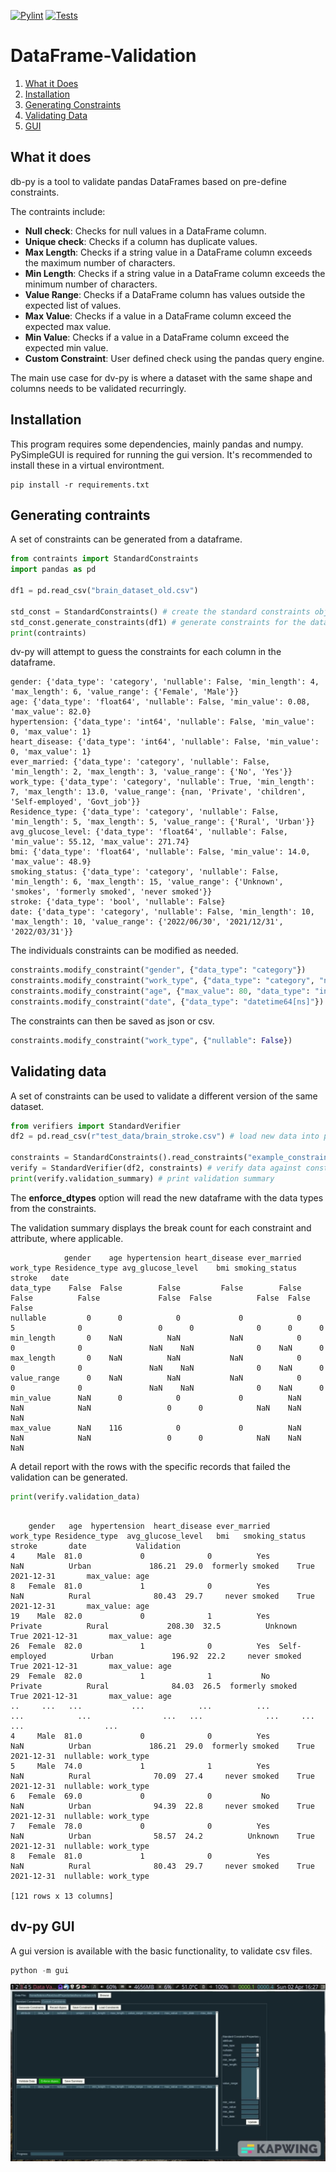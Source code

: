 <!-- [START BADGES] -->
[![Pylint](https://github.com/fedecarles/dataframe-validation/actions/workflows/pylint.yml/badge.svg?branch=main)](https://github.com/fedecarles/dataframe-validation/actions/workflows/pylint.yml)
[![Tests](https://github.com/fedecarles/dataframe-validation/actions/workflows/tests.yml/badge.svg?branch=main)](https://github.com/fedecarles/dataframe-validation/actions/workflows/tests.yml)
<!-- [END BADGES] -->

# DataFrame-Validation

1. [What it Does](#what-it-does)
1. [Installation](#installation)
2. [Generating Constraints](#generating-constraints)
3. [Validating Data](#validating-data)
4. [GUI](#dv-py-gui)

## What it does
db-py is a tool to validate pandas DataFrames based on pre-define constraints. 

The contraints include:

* **Null check**: Checks for null values in a DataFrame column.
* **Unique check**: Checks if a column has duplicate values.
* **Max Length**: Checks if a string value in a DataFrame column exceeds the maximum number of characters.
* **Min Length**: Checks if a string value in a DataFrame column exceeds the minimum number of characters.
* **Value Range**: Checks if a DataFrame column has values outside the expected list of values.
* **Max Value**: Checks if a value in a DataFrame column exceed the expected max value.
* **Min Value**: Checks if a value in a DataFrame column exceed the expected min value.
* **Custom Constraint**: User defined check using the pandas query engine.

The main use case for dv-py is where a dataset with the same shape and columns needs to be
validated recurringly.

## Installation

This program requires some dependencies, mainly pandas and numpy. PySimpleGUI is required
for running the gui version. It's recommended to install these in a virtual environtment.

```
pip install -r requirements.txt

```

## Generating contraints

A set of constraints can be generated from a dataframe.

```python
from contraints import StandardConstraints
import pandas as pd

df1 = pd.read_csv("brain_dataset_old.csv")

std_const = StandardConstraints() # create the standard constraints object
std_const.generate_constraints(df1) # generate constraints for the dataframe
print(contraints)
```
dv-py will attempt to guess the constraints for each column in the dataframe.
```
gender: {'data_type': 'category', 'nullable': False, 'min_length': 4, 'max_length': 6, 'value_range': {'Female', 'Male'}}
age: {'data_type': 'float64', 'nullable': False, 'min_value': 0.08, 'max_value': 82.0}
hypertension: {'data_type': 'int64', 'nullable': False, 'min_value': 0, 'max_value': 1}
heart_disease: {'data_type': 'int64', 'nullable': False, 'min_value': 0, 'max_value': 1}
ever_married: {'data_type': 'category', 'nullable': False, 'min_length': 2, 'max_length': 3, 'value_range': {'No', 'Yes'}}
work_type: {'data_type': 'category', 'nullable': True, 'min_length': 7, 'max_length': 13.0, 'value_range': {nan, 'Private', 'children', 'Self-employed', 'Govt_job'}}
Residence_type: {'data_type': 'category', 'nullable': False, 'min_length': 5, 'max_length': 5, 'value_range': {'Rural', 'Urban'}}
avg_glucose_level: {'data_type': 'float64', 'nullable': False, 'min_value': 55.12, 'max_value': 271.74}
bmi: {'data_type': 'float64', 'nullable': False, 'min_value': 14.0, 'max_value': 48.9}
smoking_status: {'data_type': 'category', 'nullable': False, 'min_length': 6, 'max_length': 15, 'value_range': {'Unknown', 'smokes', 'formerly smoked', 'never smoked'}}
stroke: {'data_type': 'bool', 'nullable': False}
date: {'data_type': 'category', 'nullable': False, 'min_length': 10, 'max_length': 10, 'value_range': {'2022/06/30', '2021/12/31', '2022/03/31'}}
```

The individuals constraints can be modified as needed.

```python
constraints.modify_constraint("gender", {"data_type": "category"}) 
constraints.modify_constraint("work_type", {"data_type": "category", "nullable": False}) 
constraints.modify_constraint("age", {"max_value": 80, "data_type": "int64"}) 
constraints.modify_constraint("date", {"data_type": "datetime64[ns]"}) 
```

The constraints can then be saved as json or csv.
```python
constraints.modify_constraint("work_type", {"nullable": False})
```

## Validating data

A set of constraints can be used to validate a different version of the same dataset.

```python
from verifiers import StandardVerifier
df2 = pd.read_csv(r"test_data/brain_stroke.csv") # load new data into pandas

constraints = StandardConstraints().read_constraints("example_constraints.json")
verify = StandardVerifier(df2, constraints) # verify data against constraints
print(verify.validation_summary) # print validation summary
```
The **enforce_dtypes** option will read the new dataframe with the data types from the 
constraints.

The validation summary displays the break count for each constraint and attribute, where applicable.

```
            gender    age hypertension heart_disease ever_married work_type Residence_type avg_glucose_level    bmi smoking_status stroke   date
data_type    False  False        False         False        False     False          False             False  False          False  False  False
nullable         0      0            0             0            0         5              0                 0      0              0      0      0
min_length       0    NaN          NaN           NaN            0         0              0               NaN    NaN              0    NaN      0
max_length       0    NaN          NaN           NaN            0         0              0               NaN    NaN              0    NaN      0
value_range      0    NaN          NaN           NaN            0         0              0               NaN    NaN              0    NaN      0
min_value      NaN      0            0             0          NaN       NaN            NaN                 0      0            NaN    NaN    NaN
max_value      NaN    116            0             0          NaN       NaN            NaN                 0      0            NaN    NaN    NaN
```

A detail report with the rows with the specific records that failed the validation can be generated.

```python
print(verify.validation_data)
```

```

    gender   age  hypertension  heart_disease ever_married      work_type Residence_type  avg_glucose_level   bmi   smoking_status  stroke       date           Validation
4     Male  81.0             0              0          Yes            NaN          Urban             186.21  29.0  formerly smoked    True 2021-12-31       max_value: age
8   Female  81.0             1              0          Yes            NaN          Rural              80.43  29.7     never smoked    True 2021-12-31       max_value: age
19    Male  82.0             0              1          Yes        Private          Rural             208.30  32.5          Unknown    True 2021-12-31       max_value: age
26  Female  82.0             1              0          Yes  Self-employed          Urban             196.92  22.2     never smoked    True 2021-12-31       max_value: age
29  Female  82.0             1              1           No        Private          Rural              84.03  26.5  formerly smoked    True 2021-12-31       max_value: age
..     ...   ...           ...            ...          ...            ...            ...                ...   ...              ...     ...        ...                  ...
4     Male  81.0             0              0          Yes            NaN          Urban             186.21  29.0  formerly smoked    True 2021-12-31  nullable: work_type
5     Male  74.0             1              1          Yes            NaN          Rural              70.09  27.4     never smoked    True 2021-12-31  nullable: work_type
6   Female  69.0             0              0           No            NaN          Urban              94.39  22.8     never smoked    True 2021-12-31  nullable: work_type
7   Female  78.0             0              0          Yes            NaN          Urban              58.57  24.2          Unknown    True 2021-12-31  nullable: work_type
8   Female  81.0             1              0          Yes            NaN          Rural              80.43  29.7     never smoked    True 2021-12-31  nullable: work_type

[121 rows x 13 columns]
```

## dv-py GUI

A gui version is available with the basic functionality, to validate csv files.
```python
python -m gui
```
![screen-gif](./images/dv-py.gif)

